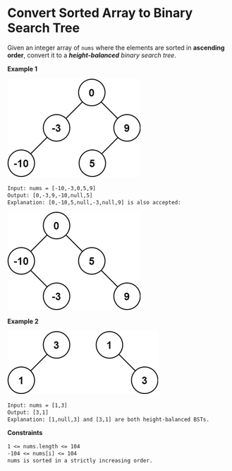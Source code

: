 # Convert Sorted Array to Binary Search Tree
Given an integer array of ```nums``` where the elements are sorted in **ascending order**, convert it to a ***height-balanced*** *binary search tree*.

**Example 1**

![img.png](img.png)
```
Input: nums = [-10,-3,0,5,9]
Output: [0,-3,9,-10,null,5]
Explanation: [0,-10,5,null,-3,null,9] is also accepted:
```
![img2.png](img_1.png)

**Example 2**

![img3.png](img_2.png)
```
Input: nums = [1,3]
Output: [3,1]
Explanation: [1,null,3] and [3,1] are both height-balanced BSTs.
```
**Constraints**
```
1 <= nums.length <= 104
-104 <= nums[i] <= 104
nums is sorted in a strictly increasing order.
```
